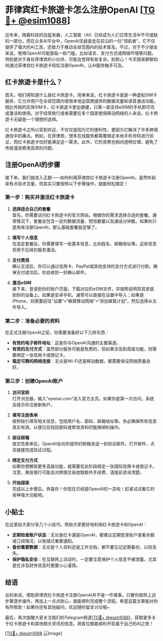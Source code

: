 # 菲律宾红卡旅遊卡怎么注册OpenAI [[TG💪+ @esim1088](https://t.me/s/esim1088)]

近年来，随着科技的迅猛发展，人工智能（AI）已经成为人们日常生活中不可或缺的一部分。而在众多AI平台中，OpenAI无疑是走在前沿的一位“领航者”。它不仅提供了强大的AI工具，还致力于推动全球范围内的技术普及。不过，对于不少朋友来说，使用OpenAI可能面临一些门槛，比如语言、支付方式或网络环境等问题。特别是对于身处菲律宾的小伙伴，可能会觉得有些复杂。别担心！今天就来聊聊如何通过菲律宾红卡旅遊卡轻松注册OpenAI，让AI服务触手可及。

## 红卡旅遊卡是什么？

首先，咱们得知道什么是红卡旅遊卡。简单来说，红卡旅遊卡就是一种虚拟SIM卡服务，它允许用户在全球范围内使用本地运营商提供的数据流量和语音通话功能。相比传统的实体SIM卡，红卡旅遊卡更加便捷，只需一部支持eSIM的手机即可完成激活和使用。对于经常旅行或者需要在多个国家使用移动网络的人来说，红卡旅遊卡无疑是一个理想的选择。

红卡旅遊卡之所以受到欢迎，不仅仅是因为它的便利性，更因为它解决了许多跨境通信中的痛点。例如，在菲律宾，很多在线服务都需要绑定本地手机号码进行验证，而红卡旅遊卡恰好能满足这一需求。此外，它的资费也相对透明合理，避免了传统漫游费用高昂的问题。

## 注册OpenAI的步骤

接下来，我们就进入正题——如何利用菲律宾红卡旅遊卡注册OpenAI。虽然听起来有点技术含量，但其实只要按照以下步骤操作，就能轻松搞定！

### 第一步：购买并激活红卡旅遊卡

1. **选择适合自己的套餐**  
   首先，你需要访问红卡旅遊卡的官方网站，根据你的需求选择合适的套餐。通常情况下，套餐会包含一定的数据流量、短信数量以及通话分钟数。如果你只是用来注册OpenAI，那么基础套餐就足够了。

2. **填写个人信息**  
   在选定套餐后，你需要填写一些基本信息，比如姓名、邮箱地址等。这些信息将用于后续的服务激活。

3. **支付费用**  
   确认无误后，你可以通过信用卡、PayPal或其他支持的支付方式进行付款。确保支付成功后，你会收到一封确认邮件。

4. **激活eSIM**  
   接下来，登录到你的账户页面，下载对应的eSIM文件，并按照说明将其安装到你的设备上。如果是安卓手机，通常可以直接在设置中导入；如果是iPhone，则需要前往“设置”>“蜂窝移动网络”>“添加蜂窝计划”，然后选择从文件导入。

### 第二步：准备必要的资料

在正式注册OpenAI之前，你需要准备好以下几样东西：

- **有效的电子邮件地址**：这是你与OpenAI沟通的主要渠道。
- **有效的支付方式**：虽然部分服务可能是免费的，但如果涉及到高级功能，则需要绑定一张信用卡或借记卡。
- **稳定可靠的网络连接**：无论是Wi-Fi还是移动数据，都需要保证网络质量良好。

### 第三步：创建OpenAI账户

1. **访问官网**  
   打开浏览器，输入“openai.com”进入官方主页。如果你是第一次访问，系统会提示你注册新账户。

2. **填写注册表单**  
   按照指引填写相关信息，包括用户名、密码、邮箱地址等。务必确保所有信息真实有效，以便日后找回密码或修改资料时能够顺利操作。

3. **验证邮箱**  
   提交完表单后，OpenAI会向你提供的邮箱发送一封验证邮件。打开邮件，点击链接完成验证过程。

4. **绑定支付方式**  
   如果你想解锁更多高级功能，就需要在此阶段绑定一张国际信用卡或借记卡。注意，某些银行可能会对跨境交易收取额外手续费，请提前咨询清楚。

5. **开始探索**  
   完成以上步骤后，恭喜你！你现在已经是OpenAI的一员啦！赶紧试试看它的各种强大功能吧。

## 小贴士

在这里给大家分享几个小技巧，帮助大家更好地利用红卡旅遊卡和OpenAI：

- **定期检查账户状态**：无论是红卡還是OpenAI，都建议定期登录账户查看余额或订阅情况，以免错过重要通知。
- **备份重要数据**：无论是个人资料还是工作文档，都不要忘记定期备份，以防丢失。
- **保护隐私安全**：在互联网上活动时，一定要注意保护个人信息不被泄露，尤其是在涉及财务信息时更要小心谨慎。

## 结语

总的来说，借助菲律宾红卡旅遊卡注册OpenAI并不是一件难事。只要你按照上述步骤逐步操作，再加上一点点耐心，就能顺利完成整个流程。希望这篇文章能对你有所帮助！如果你还有其他疑问，欢迎随时留言讨论哦~ 

最后，再次提醒大家关注我们的Telegram频道[[TG💪+ @esim1088](https://t.me/s/esim1088)]，获取更多关于红卡旅遊卡和其他相关资讯的信息。祝各位都能顺利开启属于自己的AI之旅！

[[TG💪+ @esim1088](https://t.me/s/esim1088) ![Image](https://i.postimg.cc/4NQfJmqS/Snipaste-2025-05-13-00-14-12.png)]